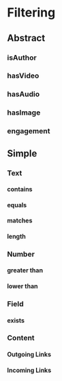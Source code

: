 # Filtering

## Abstract
### isAuthor
### hasVideo
### hasAudio
### hasImage
### engagement

## Simple

### Text

#### contains
#### equals
#### matches
#### length

### Number

#### greater than
#### lower than


### Field

#### exists


### Content

#### Outgoing Links
#### Incoming Links
